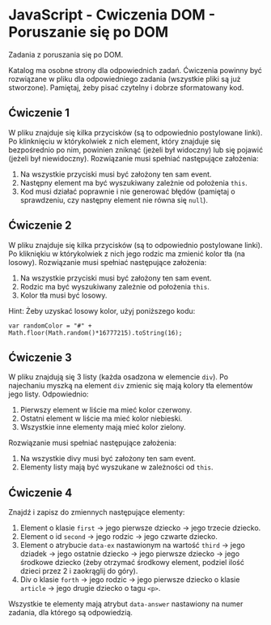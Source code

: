 # JavaScript - Cwiczenia DOM - Poruszanie się po DOM

Zadania z poruszania się po DOM.

Katalog ma osobne strony dla odpowiednich zadań. 
Ćwiczenia powinny być rozwiązane w pliku dla odpowiedniego zadania (wszystkie pliki są już stworzone). 
Pamiętaj, żeby pisać czytelny i dobrze sformatowany kod. 

## Ćwiczenie 1
W pliku znajduje się kilka przycisków (są to odpowiednio postylowane linki). Po klinknięciu w którykolwiek z nich element, który znajduje się bezpośrednio po nim, powinien zniknąć (jeżeli był widoczny) lub się pojawić (jeżeli był niewidoczny).
Rozwiązanie musi spełniać następujące założenia:
 1. Na wszystkie przyciski musi być założony ten sam event.
 2. Następny element ma być wyszukiwany zależnie od położenia ```this```.
 3. Kod musi działać poprawnie i nie generować błędów (pamiętaj o sprawdzeniu, czy następny element nie równa się ```null```).

## Ćwiczenie 2 
W pliku znajduje się kilka przycisków (są to odpowiednio postylowane linki). Po klikniękiu w którykolwiek z nich jego rodzic ma zmienić kolor tła (na losowy).
Rozwiązanie musi spełniać następujące założenia:
 1. Na wszystkie przyciski musi być założony ten sam event.
 2. Rodzic ma być wyszukiwany zależnie od położenia ```this```.
 3. Kolor tła musi być losowy.

Hint:
Żeby uzyskać losowy kolor, użyj poniższego kodu:
```
var randomColor = "#" + Math.floor(Math.random()*16777215).toString(16);
```

## Ćwiczenie 3
W pliku znajdują się 3 listy (każda osadzona w elemencie ```div```). Po najechaniu myszką na element ```div``` zmienic się mają kolory tła elementów jego listy. Odpowiednio:
 1. Pierwszy element w liście ma mieć kolor czerwony.
 2. Ostatni element w liście ma mieć kolor niebieski.
 3. Wszystkie inne elementy mają mieć kolor zielony.

Rozwiązanie musi spełniać następujące założenia:
 1. Na wszystkie divy musi być założony ten sam event.
 2. Elementy listy mają być wyszukane w zależności od ```this```.

## Ćwiczenie 4
Znajdź i zapisz do zmiennych następujące elementy:
 1. Element o klasie ```first``` -> jego pierwsze dziecko -> jego trzecie dziecko.
 2. Element o id ```second``` -> jego rodzic -> jego czwarte dziecko.
 3. Element o atrybucie ```data-ex``` nastawionym na wartość ```third``` -> jego dziadek -> jego ostatnie dziecko -> jego pierwsze dziecko -> jego środkowe dziecko (żeby otrzymać środkowy element, podziel ilość dzieci przez 2 i zaokrąglij do góry).
 4. Div o klasie ```forth``` -> jego rodzic -> jego pierwsze dziecko o klasie ```article``` -> jego drugie dziecko o tagu ```<p>```.

Wszystkie te elementy mają atrybut ```data-answer``` nastawiony na numer zadania, dla którego są odpowiedzią.
